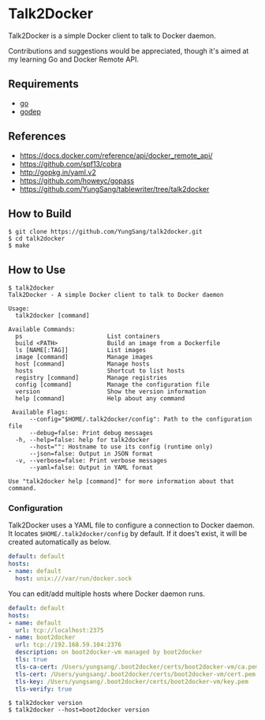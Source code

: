 # Talk2Docker

Talk2Docker is a simple Docker client to talk to Docker daemon.

Contributions and suggestions would be appreciated, though it's aimed at my learning Go and Docker Remote API.

## Requirements

- [go](http://golang.org/)
- [godep](https://github.com/tools/godep)

## References

- https://docs.docker.com/reference/api/docker_remote_api/
- https://github.com/spf13/cobra
- http://gopkg.in/yaml.v2
- https://github.com/howeyc/gopass
- https://github.com/YungSang/tablewriter/tree/talk2docker

## How to Build

```
$ git clone https://github.com/YungSang/talk2docker.git
$ cd talk2docker
$ make
```

## How to Use

```
$ talk2docker
Talk2Docker - A simple Docker client to talk to Docker daemon

Usage:
  talk2docker [command]

Available Commands:
  ps                        List containers
  build <PATH>              Build an image from a Dockerfile
  ls [NAME[:TAG]]           List images
  image [command]           Manage images
  host [command]            Manage hosts
  hosts                     Shortcut to list hosts
  registry [command]        Manage registries
  config [command]          Manage the configuration file
  version                   Show the version information
  help [command]            Help about any command

 Available Flags:
      --config="$HOME/.talk2docker/config": Path to the configuration file
      --debug=false: Print debug messages
  -h, --help=false: help for talk2docker
      --host="": Hostname to use its config (runtime only)
      --json=false: Output in JSON format
  -v, --verbose=false: Print verbose messages
      --yaml=false: Output in YAML format

Use "talk2docker help [command]" for more information about that command.

```

### Configuration

Talk2Docker uses a YAML file to configure a connection to Docker daemon.  
It locates `$HOME/.talk2docker/config` by default.
If it does't exist, it will be created automatically as below.  

```yaml
default: default
hosts:
- name: default
  host: unix:///var/run/docker.sock
```

You can edit/add multiple hosts where Docker daemon runs.  

```yaml
default: default
hosts:
- name: default
  url: tcp://localhost:2375
- name: boot2docker
  url: tcp://192.168.59.104:2376
  description: on boot2docker-vm managed by boot2docker
  tls: true
  tls-ca-cert: /Users/yungsang/.boot2docker/certs/boot2docker-vm/ca.pem
  tls-cert: /Users/yungsang/.boot2docker/certs/boot2docker-vm/cert.pem
  tls-key: /Users/yungsang/.boot2docker/certs/boot2docker-vm/key.pem
  tls-verify: true
```

```
$ talk2docker version
$ talk2docker --host=boot2docker version
```
